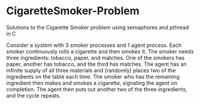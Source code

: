 # CigaretteSmoker-Problem
Solutions to the Cigarette Smoker problem using semaphores and pthread in C

Consider a system with 3 smoker processes and 1 agent process. Each smoker continuously rolls a cigarette and then smokes it. 
The smoker needs three ingredients: tobacco, paper, and matches. One of the smokers has paper, another has tobacco, and the third 
has matches. The agent has an infinite supply of all three materials and (randomly) places two of the ingredients on the table each time. 
The smoker who has the remaining ingredient then makes and smokes a cigarette, signaling the agent on completion. The agent then puts out 
another two of the three ingredients, and the cycle repeats. 
